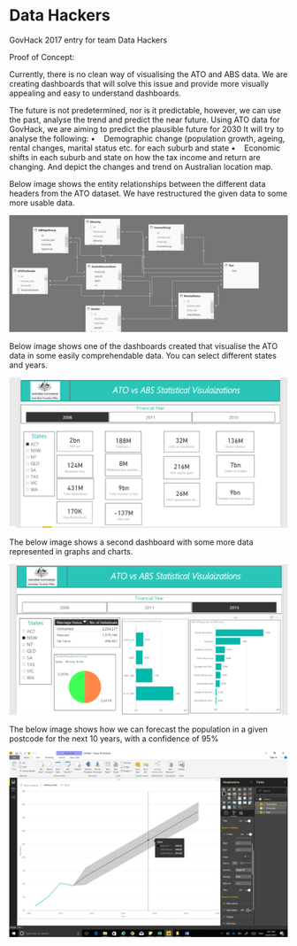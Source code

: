 # Data Hackers
GovHack 2017 entry for team Data Hackers

Proof of Concept: 

Currently, there is no clean way of visualising the ATO and ABS data. We are creating dashboards that will solve this issue and provide more visually appealing and easy to understand dashboards. 

The future is not predetermined, nor is it predictable, however, we can use the past, analyse the trend and predict the near future. Using ATO data for GovHack, we are aiming to predict the plausible future for 2030
It will try to analyse the following:
•    Demographic change (population growth, ageing, rental changes, marital status etc. for each suburb and state
•    Economic shifts in each suburb and state on how the tax income and return are changing.
And depict the changes and trend on Australian location map.


Below image shows the entity relationships between the different data headers from the ATO dataset. We have restructured the given data to some more usable data.

![Entity Relationships](https://raw.githubusercontent.com/sighmon/data-hackers/master/screenshots/entity-relationships.png)

Below image shows one of the dashboards created that visualise the ATO data in some easily comprehendable data. You can select different states and years. 

![Dashboard 1](https://raw.githubusercontent.com/sighmon/data-hackers/master/screenshots/dashboard1.png)

The below image shows a second dashboard with some more data represented in graphs and charts.

![Dashboard 2](https://raw.githubusercontent.com/sighmon/data-hackers/master/screenshots/dashboard2.png)

The below image shows how we can forecast the population in a given postcode for the next 10 years, with a confidence of 95% 

![Forecasting population](https://raw.githubusercontent.com/sighmon/data-hackers/master/screenshots/test-forecast-population.png)
